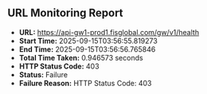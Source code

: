 ## URL Monitoring Report

- **URL:** https://api-gw1-prod1.fisglobal.com/gw/v1/health
- **Start Time:** 2025-09-15T03:56:55.819273
- **End Time:** 2025-09-15T03:56:56.765846
- **Total Time Taken:** 0.946573 seconds
- **HTTP Status Code:** 403
- **Status:** Failure
- **Failure Reason:** HTTP Status Code: 403
